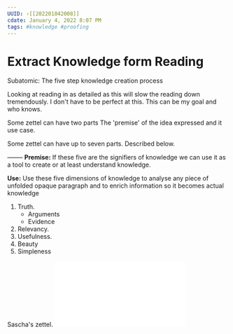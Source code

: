 ```yaml
---
UUID: ›[[202201042008]]
cdate: January 4, 2022 8:07 PM 
tags: #knowledge #proofing
---
```

# Extract Knowledge form Reading
Subatomic: The five step knowledge creation process

Looking at reading in as detailed as this will slow the reading down tremendously. I don't have to be perfect at this. This can be my goal and who knows.

Some zettel can have two parts The 'premise' of the idea expressed and it use case.

Some zettel can have up to seven parts. Described below.

–––––
**Premise:** If these five are the signifiers of knowledge we can use it as a tool to create or at least understand knowledge.

**Use:** Use these five dimensions of knowledge to analyse any piece of unfolded opaque paragraph and to enrich information so it becomes actual knowledge

1. Truth. 
	- Arguments 
	- Evidence 
2. Relevancy. 
3. Usefulness. 
4. Beauty
5. Simpleness

Sascha's zettel.
![](media/202108271959_The_five_step_knowledge_creation_process.txt)
